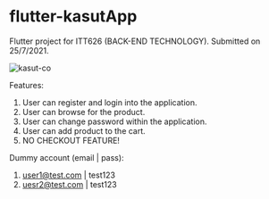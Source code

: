 # flutter-kasutApp
 Flutter project for ITT626 (BACK-END TECHNOLOGY). Submitted on 25/7/2021.

![kasut-co](https://user-images.githubusercontent.com/86246948/150636384-a799bb75-c570-45b1-bc07-ced2567eb458.png)

Features:
1. User can register and login into the application.
2. User can browse for the product.
3. User can change password within the application.
4. User can add product to the cart.
5. NO CHECKOUT FEATURE!

Dummy account (email | pass):
1. user1@test.com | test123
2. uesr2@test.com | test123
